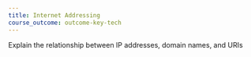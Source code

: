 ```yaml
---
title: Internet Addressing
course_outcome: outcome-key-tech
---
```


Explain the relationship between IP addresses, domain names, and URIs
